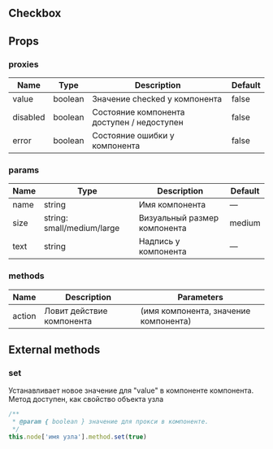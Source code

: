 ## Checkbox

## Props

### proxies
|Name|Type|Description|Default|
|-|-|-|-|
|value|boolean|Значение checked у компонента|false|
|disabled|boolean|Состояние компонента доступен / недоступен|false|
|error|boolean|Состояние ошибки у компонента|false|

### params
|Name|Type|Description|Default|
|-|-|-|-|
|name|string|Имя компонента|—|
|size|string: small/medium/large|Визуальный размер компонента|medium|
|text|string|Надпись у компонента|—|

### methods
|Name|Description|Parameters|
|-|-|-|
|action|Ловит действие компонента| (имя компонента, значение компонента)


## External methods
### set
Устанавливает новое значение для "value" в компоненте компонента. Метод доступен, как свойство объекта узла

```js
/**
 * @param { boolean } значение для прокси в компоненте.
 */
this.node['имя узла'].method.set(true)
```
